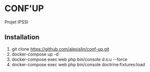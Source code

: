 # CONF'UP

Projet IPSSI

## Installation

1) git clone https://github.com/alexisljn/conf-up.git
2) docker-compose up -d
3) docker-compose exec web php bin/console d:s:u --force
4) docker-compose exec web php bin/console doctrine:fixtures:load
